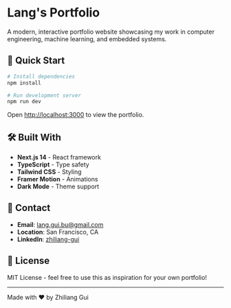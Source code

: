 # Lang's Portfolio

A modern, interactive portfolio website showcasing my work in computer engineering, machine learning, and embedded systems.

## 🚀 Quick Start

```bash
# Install dependencies
npm install

# Run development server
npm run dev
```

Open [http://localhost:3000](http://localhost:3000) to view the portfolio.

## 🛠️ Built With

- **Next.js 14** - React framework
- **TypeScript** - Type safety
- **Tailwind CSS** - Styling
- **Framer Motion** - Animations
- **Dark Mode** - Theme support

## 📧 Contact

- **Email**: lang.gui.bu@gmail.com
- **Location**: San Francisco, CA
- **LinkedIn**: [zhiliang-gui](https://www.linkedin.com/in/zhiliang-gui)

## 📝 License

MIT License - feel free to use this as inspiration for your own portfolio!

---

Made with ❤️ by Zhiliang Gui
